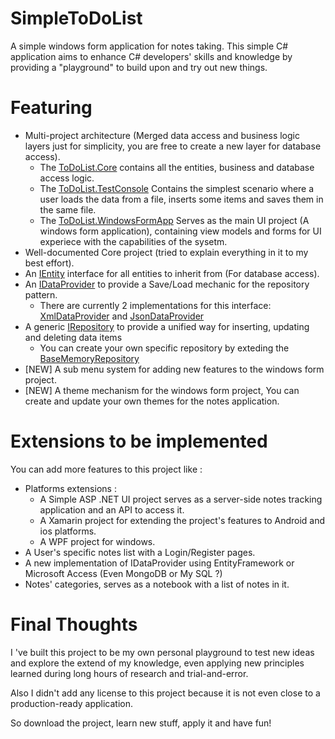 # SimpleToDoList
A simple windows form application for notes taking.
This simple C# application aims to enhance C# developers' skills and knowledge by providing a "playground" to build upon and try out new things.

# Featuring

* Multi-project architecture (Merged data access and business logic layers just for simplicity, you are free to create a new layer for database access).
  * The [ToDoList.Core] contains all the entities, business and database access logic.
  * The [ToDoList.TestConsole] Contains the simplest scenario where a user loads the data from a file, inserts some items and saves them in the same file.
  * The [ToDoList.WindowsFormApp] Serves as the main UI project (A windows form application), containing view models and forms for UI
  experiece with the capabilities of the sysetm.
* Well-documented Core project (tried to explain everything in it to my best effort).
* An [IEntity] interface for all entities to inherit from (For database access).
* An [IDataProvider] to provide a Save/Load mechanic for the repository pattern.
  * There are currently 2 implementations for this interface: [XmlDataProvider] and [JsonDataProvider]
* A generic [IRepository] to provide a unified way for inserting, updating and deleting data items 
  * You can create your own specific repository by exteding the [BaseMemoryRepository]
* \[NEW\] A sub menu system for adding new features to the windows form project.
* \[NEW\] A theme mechanism for the windows form project, You can create and update your own themes for the notes application.
  
# Extensions to be implemented

You can add more features to this project like :
* Platforms extensions :
  * A Simple ASP .NET UI project serves as a server-side notes tracking application and an API to access it.
  * A Xamarin project for extending the project's features to Android and ios platforms.
  * A WPF project for windows.
* A User's specific notes list with a Login/Register pages.
* A new implementation of IDataProvider using EntityFramework or Microsoft Access (Even MongoDB or My SQL ?)
* Notes' categories, serves as a notebook with a list of notes in it.

# Final Thoughts
I 've built this project to be my own personal playground to test new ideas and explore the extend of my knowledge, even applying new principles learned during long hours
of research and trial-and-error.

Also I didn't add any license to this project because it is not even close to a production-ready application.

So download the project, learn new stuff, apply it and have fun!

[ToDoList.Core]: https://github.com/tarekMohamedIT/SimpleToDoList/tree/master/ToDoList.Core
[ToDoList.TestConsole]: https://github.com/tarekMohamedIT/SimpleToDoList/tree/master/ToDoList.TestConsole
[ToDoList.WindowsFormApp]: https://github.com/tarekMohamedIT/SimpleToDoList/tree/master/ToDoList.WindowsFormApp
[IEntity]: https://github.com/tarekMohamedIT/SimpleToDoList/blob/master/ToDoList.Core/Models/IEntity.cs
[IDataProvider]: https://github.com/tarekMohamedIT/SimpleToDoList/blob/master/ToDoList.Core/Persistence/DataProviders/IDataProvider.cs
[IRepository]: https://github.com/tarekMohamedIT/SimpleToDoList/blob/master/ToDoList.Core/Persistence/Repositories/IRepository.cs
[BaseMemoryRepository]: https://github.com/tarekMohamedIT/SimpleToDoList/blob/master/ToDoList.Core/Persistence/Repositories/Concrete/BaseMemoryRepository.cs
[XmlDataProvider]: https://github.com/tarekMohamedIT/SimpleToDoList/blob/master/ToDoList.Core/Persistence/DataProviders/XmlDataProvider.cs
[JsonDataProvider]: https://github.com/tarekMohamedIT/SimpleToDoList/blob/master/ToDoList.Core/Persistence/DataProviders/JsonDataProvider.cs
